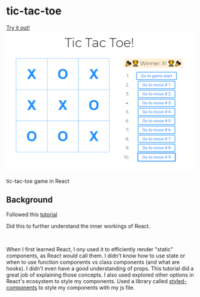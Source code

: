 # tic-tac-toe
[Try it out!](https://pensive-brahmagupta-d6741d.netlify.com/)
![alt text](https://github.com/brentonjackson/tic-tac-toe/blob/master/tictactoe.PNG "Game Screenshot")


tic-tac-toe game in React<br>


## Background

Followed this [tutorial](https://reactjs.org/tutorial/tutorial.html)

Did this to further understand the inner workings of React.<br>

<br>

When I first learned React, I ony used it to efficiently render "static" components, as React would call them. I didn't know how to use state or when to use function components vs class components (and what are hooks). I didn't even have a good understanding of props. This tutorial did a great job of explaining those concepts. I also used explored other options in React's ecosystem to style my components. Used a library called [styled-components](https://styled-components.com/) to style my components with my js file.
